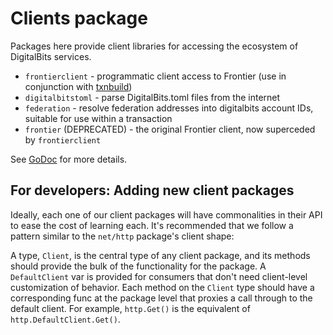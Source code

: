 # Clients package

Packages here provide client libraries for accessing the ecosystem of DigitalBits services.

* `frontierclient` - programmatic client access to Frontier (use in conjunction with [txnbuild](../txnbuild))
* `digitalbitstoml` - parse DigitalBits.toml files from the internet
* `federation` - resolve federation addresses into digitalbits account IDs, suitable for use within a transaction
* `frontier` (DEPRECATED) - the original Frontier client, now superceded by `frontierclient`

See [GoDoc](https://godoc.org/github.com/xdbfoundation/go/clients) for more details.

## For developers: Adding new client packages

Ideally, each one of our client packages will have commonalities in their API to ease the cost of learning each.  It's recommended that we follow a pattern similar to the `net/http` package's client shape:

A type, `Client`, is the central type of any client package, and its methods should provide the bulk of the functionality for the package.  A `DefaultClient` var is provided for consumers that don't need client-level customization of behavior.  Each method on the `Client` type should have a corresponding func at the package level that proxies a call through to the default client.  For example, `http.Get()` is the equivalent of `http.DefaultClient.Get()`.
